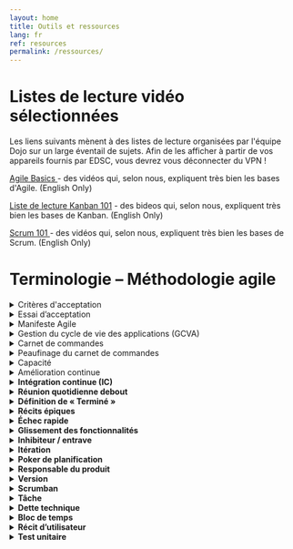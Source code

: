 ```yaml
---
layout: home
title: Outils et ressources
lang: fr
ref: resources
permalink: /ressources/
---
```


# Listes de lecture vidéo sélectionnées

Les liens suivants mènent à des listes de lecture organisées par l'équipe Dojo sur un large éventail de sujets. Afin de les afficher à partir de vos appareils fournis par EDSC, vous devrez vous déconnecter du VPN !

<a href="https://youtube.com/playlist?list=PLA--nqTdtET3gvCY8DBBX-v4-APKMMfZ3" alt="Agile Basics Playlist"> Agile Basics </a> - des vidéos qui, selon nous, expliquent très bien les bases d'Agile. (English Only)


<a href="https://youtube.com/playlist?list=PLA--nqTdtET3vDgPXTrCp7YERpq874zWl" alt="Kanban 101 Playlist">Liste de lecture Kanban 101</a> - des bideos qui, selon nous, expliquent très bien les bases de Kanban. (English Only)

<a href="https://youtube.com/playlist?list=PLA--nqTdtET37Dnay7PJy_X6aQsipwfMa" alt="Scrum 101 Playlist">Scrum 101 </a> - des vidéos qui, selon nous, expliquent très bien les bases de Scrum. (English Only) 


# Terminologie – Méthodologie agile

<details>
	<summary>Critères d'acceptation</summary>
		<div class="faq__content">
			<p>Les critères d’acceptation renferment un ensemble de conditions que la solution doit respecter pour satisfaire le client. Le responsable du produit ou le représentant du client rédige des déclarations du point de vue du client qui expliquent comment un récit ou une fonctionnalité d’utilisateur devrait fonctionner. Pour que la fonctionnalité ou le récit soit accepté, ils doivent satisfaire aux critères d’acceptation, car sinon ils seront rejetés.</p>

			<p><strong>Dans la pratique : </strong>   Les critères d’acceptation doivent être rédigés dans un langage clair et être faciles à comprendre. Par exemple : « Lorsque je suis connecté, quand je clique sur le bouton “Acheter”, le nombre total d’articles dans mon panier devrait augmenter d’une unité. »</p>
    
			<p>Avantages du point de vue de la gestion de projet :
				<ul>
					<li>Confirme quand le récit d’utilisateur est terminé.</li>
					<li>Aide l’équipe à comprendre le récit ou la fonctionnalité.</li>
					<li>Élimine l’ambiguïté dans les exigences.</li>
				</ul>
			</p>
		</div>
</details>

<details>
	<summary>Essai d’acceptation</summary>
		<div class="faq__content">
			<p>Un essai d’acceptation se fait par rapport aux critères d’acceptation et sert à vérifier si la fonctionnalité est réellement fonctionnelle. Le test n’a que deux résultats : réussite ou échec. Souvent, les tests d’acceptation sont automatisés afin qu’ils puissent être effectués pour toutes les versions du logiciel. Les critères d’acceptation prévoient habituellement un ou plusieurs tests d’acceptation.</p>
			<p><strong>Aussi appelé : </strong>  test fonctionnel, test client, test de récit</p>
			<p><strong>Dans la pratique :</strong>  Les essais d’acceptation permettent de s’assurer que le logiciel répond aux exigences de l’entreprise et du client. Les essais d’acceptation sont rédigés par le responsable du produit et sont de brefs énoncés expliquant le comportement et le résultat attendus. Par exemple, « L’utilisateur clique sur ce bouton et le texte devient rouge ». Ce test se solde par une réussite ou un échec.</p>
			<p>Avantages du point de vue de la gestion de projet : 
				<ul>
					<li>Augmente la satisfaction du client en veillant à ce que ses exigences soient satisfaites.</li>
					<li>Cerne rapidement les problèmes de fonctionnalité et de convivialité.</li>
					<li>Favorise la collaboration entre les développeurs et l’utilisateur final.</li>
				</ul>
			</p>
		</div>
</details>

<details>
	<summary>Manifeste Agile</summary>
		<div class="faq__content">
			<p>Le Manifeste agile comprend les quatre valeurs et 12 principes d’un processus itératif de développement de logiciels. En février 2001, 17 développeurs de logiciels se sont rencontrés dans l’État d’Utah pour discuter de méthodes de développement « légères ». Ils ont publié le Manifeste pour le développement agile de logiciels, qui décrit comment ils ont trouvé « de meilleures façons de développer des logiciels en le faisant et en aidant les autres à le faire ».</p>
			<p><strong>Dans la pratique :</strong>  Les gestionnaires de projet consultent le Manifeste agile lorsqu’ils gèrent tout processus qui s’aligne sur ses concepts fondamentaux, comme la méthodologie agile.</p>
			<p>Avantages du point de vue de la gestion de projet : 
				<ul>
					<li>Essais fréquents et livraison continue de logiciels précieux.</li>
					<li>Permet de bien s’ajuster aux changements apportés aux exigences.</li>
					<li>Favorise la collaboration interfonctionnelle.</li>
				</ul>
			</p>
		</div>
</details>

<details>
	<summary>Gestion du cycle de vie des applications (GCVA)</summary>
		<div class="faq__content">
			<p>La gestion du cycle de vie des applications (GAP) est un processus continu de gestion d’une application logicielle depuis sa planification initiale jusqu’à sa mise hors service.</p>
			<p><strong>Dans la pratique : </strong> La GCVA est utilisée tout au long du projet et comprend l’utilisation de divers outils pour faciliter la gestion des exigences, l’architecture, le codage, la mise à l’essai, le suivi et la diffusion.</p>
			<p>Avantages du point de vue de la gestion de projet :
				<ul>
					<li>Réduit les risques en permettant de surveiller constamment l’état du projet.</li>
					<li>Réduit le temps de cycle et les coûts de développement.</li>
					<li>Réduit au minimum les temps d’arrêt.</li>
				</ul>
			</p>
		</div>
</details>

<details>
	<summary>Carnet de commandes</summary>
		<div class="faq__content">
			<p>	Un carnet de commandes est une liste changeante des exigences relatives aux produits qui correspond aux besoins du client. Il ne s’agit pas d’une liste de choses à faire; il s’agit plutôt d’une liste de toutes les fonctionnalités souhaitées pour le produit. L’équipe agile consulte le carnet pour établir l’ordre de priorité des fonctionnalités et pour savoir lesquelles sont à mettre en œuvre en premier.</p>
			<p><strong>Dans la pratique : </strong>  L’équipe de développement se base sur le carnet de commandes pour déterminer les tâches à accomplir durant la mise au point de chaque itération. Ce carnet peut changer tout au long du processus de développement à mesure que l’équipe en apprend davantage sur les exigences du client.</p>
			<p><strong>Aussi appelé :  </strong> carnet de produit</p>
			<p>Avantages du point de vue de la gestion de projet : 
				<ul>
					<li>Communication claire des priorités.</li>
					<li>Permet la planification à long terme.</li>
					<li>Veille à ce que les besoins du client soient entendus.</li>
				</ul>
			</p>
		</div>
</details>

<details>
	<summary>Peaufinage du carnet de commandes</summary>
		<div class="faq__content">
			<p>Le peaufinage du carnet de commandes se fait à la fin d’un sprint, lorsque l’équipe se réunit pour s’assurer que le carnet est prêt pour le prochain sprint. L’équipe peut supprimer les récits d’utilisateur qui ne sont pas pertinents, créer de nouveaux récits, réévaluer la priorité ou diviser les récits d’utilisateur en tâches plus petites. Le peaufinage du carnet est à la fois un processus continu et le nom de la réunion où cette action a lieu (réunion de peaufinage du carnet de commandes).</p>
			<p><strong>Aussi appelé : </strong>  Ajustement du carnet de commandes</p>
			<p><strong> Dans la pratique : </strong> Une fois que l’équipe a terminé le sprint, elle fixe une réunion de peaufinage du carnet de commandes. Le peaufinage du carnet de commandes vise à s’assurer qu’il ne contient que des éléments qui sont pertinents et qui répondent aux objectifs.</p>
			<p>Avantages du point de vue de la gestion de projet : 
				<ul>
					<li>Permet de s’assurer que toutes les fonctions répondent aux objectifs du projet.</li>
					<li>Aide l’équipe de développement à comprendre les priorités et à rester sur la bonne voie.</li>
					<li>Facilite la communication quant aux fonctions qui sont et ne sont pas importantes et pourquoi.</li>
				</ul>
			</p>
		</div>
</details>

<details>
	<summary>Capacité</summary>
		<div class="faq__content">
			<p>La capacité représente la quantité de travail qui peut être accomplie dans un certain délai et est basée sur le nombre d’heures durant lesquelles une personne ou une équipe sera disponible pour effectuer le travail.</p>
			<p><strong>Dans la pratique : </strong> Le responsable du produit et l’équipe agile déterminent la capacité ou la charge de travail qu’ils peuvent assumer pour un sprint à venir. On décide de la capacité lors de la réunion de planification du sprint.</p>
			<p>Avantages du point de vue de la gestion de projet :
				<ul>
					<li>Améliore la gestion des ressources.</li>
					<li>Permet d’estimer la date d’achèvement d’un projet.</li>
				</ul>
			</p>
		</div>
</details>

<details>
	<summary>Amélioration continue</summary>
		<div class="faq__content">
			<p>	L’amélioration continue est un processus visant à améliorer la qualité et l’efficacité en apportant de petits changements graduels au fil du temps. Dans le contexte de la méthode de gestion Kanban, l’amélioration continue désigne tout particulièrement le processus d’optimisation du flux de travail et de réduction du temps de cycle, ce qui se traduit par une productivité accrue.</p>
			<p><strong>Aussi appelé :</strong> Kaizen</p>
			<p><strong>L’amélioration continue est utilisée pour améliorer progressivement le processus de travail et est composée des étapes suivantes :
				<ol>
					<li> Identifier </li>
					<li> Planifier </li>
					<li> Exécuter </li>
					<li> Passer en revue.</li>
				</ol>
			</p>
			<p>Plus précisément dans le cas de Kanban, aucune date d’échéance n’est fixée; l’équipe se concentre donc sur les travaux en cours. À mesure que les membres de l’équipe collaborent pour résoudre les problèmes et tiennent des séances de remue-méninges pour trouver de nouvelles idées, le processus devient plus efficace et plus rationnel, les temps de cycle diminuent et le flux de travail est optimisé. Les équipes n’ont pas besoin d’être interfonctionnelles lorsqu’elles suivent la méthode Kanban.</p>
			<p>Avantages du point de vue de la gestion de projet : 
				<ul>
					<li>Améliore la productivité et la livraison.</li>
					<li>Accroît l’exactitude des prévisions des travaux et de la livraison futurs.</li>
					<li>Simplifie le travail et réduit le gaspillage.</li>
					<li>Permet d’apporter des améliorations progressivement.</li>
					<li>Augmente le sentiment de fierté et d’accomplissement chez les membres de l’équipe.</li>
				</ul>
			</p>
		</div>
</details>

<details>
	<summary>Intégration continue (IC)</summary>
		<div class="faq__content">
			<p>L’intégration continue est une pratique de génie logiciel qui comprend l’intégration continue du nouveau code de développement dans la base de codes existante. </p>
			<p><strong>Aussi appelée : </strong>livraison continue, déploiement continu</p>
			<p><strong>Dans la pratique :</strong> Une fois que le développement de la fonctionnalité est terminé, les développeurs la mettent à l’essai pour déceler les défaillances, puis l’intègrent à la base de codes existante. Cela permet de s’assurer que le dépôt de codes contient toujours la version la plus récente qui fonctionne du logiciel en voie de développement. Dans la pratique, ce processus est automatisé dans une large mesure par l’utilisation d’outils de contrôle des versions, de politiques et de conventions de l’équipe et d’outils de configuration précis.</p>
			<p>Avantages du point de vue de la gestion de projet : 
				<ul>
					<li>Permet d’obtenir une rétroaction rapidement, afin que les défaillances puissent être repérées et corrigées rapidement.</li>
					<li>Réduit le temps et les efforts nécessaires pour réaliser chaque intégration.</li>
					<li>Fournit un processus automatisé de création et de diffusion.</li>
					<li>Permet aux logiciels d’être livrables à tout moment.</li>
				</ul>
			</p>
		</div>
</details>

<details>
	<summary>Réunion quotidienne debout</summary>
		<div class="faq__content">
			<p>La réunion quotidienne debout est un élément clé des méthodologies agiles et sert de tribune quotidienne où les équipes agiles peuvent faire connaître les progrès, signaler les obstacles et prendre des engagements pour l’itération ou le sprint en cours. Cette brève rencontre de 15 minutes se tient habituellement tous les matins à la même heure et au même endroit. La réunion devrait être suffisamment brève pour permettre aux participants de se tenir debout. Le fait de rester debout favorise la concision et fait en sorte que la réunion ne se prolonge pas au-delà du délai imparti.</p>
			<p><strong>Aussi appelée : </strong> Scrum quotidien, mêlée quotidienne, réunion debout, réunion quotidienne, caucus quotidien.</p>
			<p><strong>Dans la pratique :</strong> Les réunions quotidiennes se tiennent généralement autour du tableau de mêlée ou Kanban des tâches (pour les équipes sur place). Les équipes répondent à trois questions sur l’état de leur travail :
				<ol>
					<li> Qu'ai-je accompli hier ?</li>
					<li> 2Qu’est-ce que je vais m’engager à faire aujourd’hui?</li>
					<li> Quels obstacles m’empêchent de respecter mes engagements?</li>
				</ol>
			</p>
			<p>Toute discussion au cours de la réunion debout quotidienne doit viser à répondre à ces trois questions. Toute discussion supplémentaire découlant de ces questions doit avoir lieu en dehors de la réunion debout quotidienne.</p>
			<p>Avantages du point de vue de la gestion de projet : 
				<ul>
					<li>Assure le bon déroulement du travail.</li>
					<li>Assure la brièveté de la réunion (parce qu’elle se déroule debout).</li>
					<li>Aide à cerner les problèmes le plus tôt possible.</li>
					<li>Accroît la responsabilisation, la communication et la collaboration de l’équipe.</li>
					<li>Stimule l’auto-organisation et la planification personnelle au sein de l’équipe.</li>
					<li>Aide les membres de l’équipe à résoudre les problèmes et à apporter de petites corrections au besoin.</li>
					<li>Assure une interaction face à face (si sur place).</li>
				</ul>
			</p>
		</div>
</details>

<details>
	<summary>Définition de « Terminé »</summary>
		<div class="faq__content">
			<p>La définition de « terminé » renvoie à un ensemble de critères prédéterminés auxquels un produit doit satisfaire pour être considéré comme terminé. L’équipe en arrive à un consensus sur ce qui définit une tâche comme étant accomplie, puis affiche une liste de vérification des étapes à franchir avant que le produit puisse être considéré comme pouvant être livré. L’équipe affiche cette liste sous la forme d’un grand tableau visuel bien en vue dans la zone de l’équipe.</p>
			<p><strong>Aussi connu comme :</strong> entièrement achevé, fini, fini-fini-fini, liste terminée, liste de vérification close, produit sashimi, définition des tâches achevées, liste de travaux à compléter.</p>
			<p><strong>Dans la pratique :</strong> L’équipe s’entend sur une liste de critères qui doivent être satisfaits avant que l’on puisse conclure qu’un stade de développement du produit est terminé, c’est-à-dire que tous les travaux de conception, de codage, de mise à l’essai et de documentation ont été achevés et que le code a été entièrement intégré au système. Si une tâche ne répond pas aux critères de définition du concept « terminé », elle ne peut pas être considérée comme contribuant à la rapidité de l’équipe.</p>
			<p>Avantages du point de vue de la gestion de projet : 
				<ul>
					<li>Améliore la probabilité de livrer un logiciel fonctionnel.</li>
					<li>Limite le coût des reprises de travaux une fois qu’une fonctionnalité a été acceptée comme étant terminée.</li>
					<li>Réduit le risque d’incompréhension et de conflit entre l’équipe de développement et le client ou le responsable du produit.</li>
				</ul>
			</p>
		</div>
</details>

<details>
	<summary>Récits épiques</summary>
		<div class="faq__content">
			<p>Les épopées ou récits épiques sont définis comme de grands récits d’utilisateur dont l’ampleur est difficile à estimer dans leur état actuel ou qui sont difficiles à accomplir en une seule itération. Les récits épiques sont généralement moins prioritaires et attendent d’être répartis en composantes plus petites.</p>
			<p><strong>Dans la pratique :</strong> Les récits épiques sont souvent utilisés comme espaces réservés pour les nouvelles idées qui n’ont pas été entièrement développées. Tandis que les récits épiques sont monnaie courante au moment de l’établissement du carnet des commandes inital du produit, ils devraient être subdivisés en récits d’utilisateurs plus faciles à gérer où les exigences du récit sont définies de façon plus étroite.</p>
			<p>Avantages du point de vue de la gestion de projet : 
				<ul>
					<li> Utile comme espace réservé pour les grandes exigences.</li>
					<li> Utile pour avoir une vue d’ensemble des récits d’utilisateur.</li>
				</ul>
			</p>
		</div>
</details>

<details>
	<summary>Échec rapide</summary>
		<div class="faq__content">
			<p>	Le processus d’échec rapide consiste à commencer à travailler sur une tâche ou un projet, à obtenir une rétroaction immédiate et à déterminer s’il faut continuer à travailler sur cette tâche ou adopter une approche différente, c’est-à-dire s’adapter. Si un projet ne marche pas, il est préférable d’arriver à cette conclusion tôt dans le processus plutôt que d’attendre que trop d’argent et de temps ait été investi.</p>
			<p><strong>Dans la pratique :</strong> Une équipe lance un nouveau projet ou une nouvelle tâche, obtient de la rétroaction dès le début, puis effectue une analyse pour déterminer si le projet sera fonctionnel ou fructueux. Si une tâche ou un projet se dirige dans la mauvaise direction, les membres de l’équipe sont encouragés à cesser d’y travailler dès que possible.</p>
			<p>Avantages du point de vue de la gestion de projet : 
				<ul>
					<li>Permet de cerner rapidement les problèmes.</li>
					<li>Crée une culture de transparence.</li>
					<li>Réduit le gaspillage de temps et d’efforts et le coût.</li>
					<li>Améliore l’efficience du développement de logiciels.</li>
				</ul>
			</p>
		</div>
</details>

<details>
	<summary>Glissement des fonctionnalités</summary>
		<div class="faq__content">
			<p>Par glissement des fonctionnalités, on entend la tendance à ajouter des exigences ou des caractéristiques supplémentaires à un projet une fois le développement entamé. Le glissement des fonctionnalités peut se produire au niveau du projet ou du sprint.</p>
			<p><strong>Aussi appelé :</strong> Glissement des exigences, glissement de la portée.</p>
			<p><strong>Dans la pratique :</strong> On peut s’attendre à des changements et des exigences supplémentaires lors d’un projet. Tout changement demandé après le début d’un projet ou d’un sprint doit être ajouté au carnet des commandes et il faut en déterminer la priorité en examinant sa valeur. Ainsi, le glissement des fonctionnalités n’aura pas d’incidence négative sur le calendrier ou le coût du projet.</p>
			<p>Préoccupations liées à la gestion de projet : 
				<ul>
					<li>Risques liés au calendrier, à la qualité et au coût du projet.</li>
					<li>Réduit la productivité.</li>
					<li>Empêche les équipes d’atteindre les objectifs de l’itération.</li>
					<li>Diminue la valeur du produit ou du produit livrable.</li>
			   </ul>
			</p>
		</div>
</details>

<details>
	<summary>Inhibiteur / entrave</summary>
		<div class="faq__content">
			<p>Un inhibiteur ou une entrave est un obstacle qui empêche une personne ou une équipe d’accomplir une tâche ou un projet. Des réunions non prévues, des problèmes techniques, un manque de connaissances ou d’expertise, un milieu de travail comportant des sources de distraction et des conflits au bureau sont autant d’exemples d’inhibiteurs.</p>
			<p><strong>Dans la pratique :</strong> L’équipe voudra peut-être créer une liste d’inhibiteurs appelée liste d’obstacles et l’afficher bien en vue dans la zone où elle se réunit pour les mêlées quotidiennes. Les inhibiteurs doivent être énumérés selon leur gravité, c’est-à-dire dans l’ordre dans lequel ils nuisent à la productivité de l’équipe. Si les inhibiteurs sont à l’échelle de l’entreprise, il incombe au chef de la mêlée de les éliminer. S’ils surviennent au niveau de l’équipe, il incombe à l’équipe de les résoudre ou de les enlever.</p>
			<p>Préoccupations liées à la gestion de projet : 
				<ul>
					<li>Réduit la productivité de l’équipe.</li>
					<li>Ont une Incidence négative sur le calendrier et le coût du projet.</li>
					<li>Il faut s’en occuper dès que possible.</li>
			   </ul>
			</p>
		</div>
</details>

<details>
	<summary>Itération</summary>
		<div class="faq__content">
			<p>Une itération est une période fixe ou programmée dans le temps, qui s’étend généralement sur deux à quatre semaines, au cours de laquelle une équipe agile élabore un produit livrable pouvant éventuellement être remis à son destinataire. Un projet agile typique comprend une série d’itérations, ainsi qu’une réunion de planification avant le développement de l’itération et une réunion rétrospective à la fin de l’itération. Les itérations sont appelées des sprints dans le contexte de la méthodologie mêlée.</p>
			<p><strong>Aussi appelée :</strong> Sprint, Bloc de temps.</p>
			<p><strong>Dans la pratique :</strong> Au début d’une itération ou d’un sprint, le responsable du produit et l’équipe décident des exigences à remplir pendant l’itération. La durée d’une itération peut varier d’un projet à l’autre.</p>
			<p>Avantages du point de vue de la gestion de projet : 
				<ul>
					<li>Permet aux équipes de travailler efficacement avec les clients.</li>
					<li>Encourage la rétroaction tout au long de l’itération.</li>
					<li>Aide à prévenir le glissement des fonctionnalités.</li>
					<li>Réduit le risque de retards par rapport aux délais.</li>
				</ul>
			</p>
		</div>
</details>

<details>
	<summary>Poker de planification</summary>
		<div class="faq__content">
			<p>Le Poker de planification est un exercice ou un jeu de renforcement de l’esprit d’équipe qui permet au groupe d’en arriver à un consensus en ce qui concerne l’estimation de la charge de travail.</p>
			<p><strong>Dans la pratique :</strong> Les joueurs utilisent des cartes imprimées avec des chiffres de la séquence Fibonacci pour attribuer des points aux récits des utilisateurs afin d’estimer la charge de travail. L’équipe doit parvenir à un consensus sur le temps qu’il faudra pour réaliser les récits ou remplir les exigences des utilisateurs. Les équipes peuvent aussi utiliser d’autres formes d’estimation relative, comme la taille de t-shirts.</p>
			<p>Avantages du point de vue de la gestion de projet : 
				<ul>
					<li>Met à profit l’expérience et les connaissances collectives de l’équipe.</li>
					<li>Encourage le remue-méninges et la proposition d’idées.</li>
					<li>Favorise la résolution de problèmes.</li>
					<li>Stimule la collaboration en équipe.</li>
					<li>Fournit des estimations plus exactes.</li>
				</ul>
			</p>
		</div>
</details>

<details>
	<summary>Responsable du produit</summary>
		<div class="faq__content">
			<p>En tant que membre de l’équipe agile, le responsable du produit représente le client et transmet ses exigences et sa vision à l’équipe. Le responsable du produit rédige les critères d’acceptation et établit l’ordre de priorité du carnet des commandes du produit et en assure la tenue à jour. Les responsables du produit devraient être en mesure de bien communiquer dans les deux sens : à la fois en transmettant les préoccupations de l’équipe au client et aux intervenants et en s’assurant que l’équipe reste sur la bonne voie pour se conformer à la vision du client à l’égard du produit.</p>
			<p><strong>Dans la pratique :</strong> Dans un environnement de mêlée, le responsable du produit compile et classe par ordre de priorité les récits des utilisateurs à accomplir lors d’un sprint. Pendant le sprint, le responsable du produit garde le silence; il ne peut pas apporter de changements ni donner de la rétroaction. Une fois le sprint terminé, le responsable du produit rencontre les membres de l’équipe et les intervenants pour leur faire part de commentaires et discuter des pistes d’amélioration. Le responsable du produit accepte ou rejette le produit à la fin du sprint, selon les critères d’acceptation décidés lors de la rencontre de planification du printemps.</p>
			<p> Dans un environnement de Kanban, le responsable du produit compile un carnet de commandes et classe par ordre de priorité les tâches à accomplir. Le responsable du produit a la souplesse nécessaire pour modifier les travaux et en changer l’ordre de priorité n’importe quand sans que cela ait une incidence sur les travaux déjà en cours.</p>
			<p>Avantages du point de vue de la gestion de projet : 
				<ul>
					<li>Meilleure compréhension au sein de l’équipe de la vision du client et du produit final.</li>
					<li>Communication et confiance accrues entre les clients, l’équipe et les intervenants.</li>
					<li>Soutien accru à l’équipe venant de parties externes.</li>
				</ul>
			</p>
		</div>
</details>

<details>
	<summary>Version</summary>
		<div class="faq__content">
			<p>Une version agile désigne la livraison finale d’un progiciel après plusieurs itérations ou sprints. Une version peut être soit la version initiale d’une application, soit l’ajout d’une ou de plusieurs fonctionnalités à une application existante. La mise au point d’une version ne devrait pas prendre plus d’un an et, dans certains cas, ne prendra peut-être que trois mois.</p>
			<p><strong> Dans la pratique :</strong> Les équipes agiles prennent le temps prévu pour le développement d’une version logicielle divisé par la vitesse des itérations pour déterminer le nombre d’itérations nécessaires pour développer le logiciel nécessaire pour la version.</p>
			<p>Avantages du point de vue de la gestion de projet : 
				<ul>
					<li>Fournit un objectif concret.</li>
					<li>Clarifie les exigences et la vision du client.</li>
					<li>Permet la diffusion préliminaire des versions alpha ou bêta après plusieurs itérations.</li>
			   </ul>
			</p>
		</div>
</details>

<details>
	<summary>Scrumban</summary>
		<div class="faq__content">
			<p>Scrumban est un hybride des méthodologies mêlée (Scrum) et Kanban utilisé pour accomplir des tâches et produire des livrables.</p>
			<p><strong>Dans la pratique :</strong> Scrumban est utilisé lorsqu’une équipe de mêlée souhaite appliquer une méthodologie de Kanban à son processus en se concentrant sur les travaux en cours et l’amélioration continue. Ou encore, une équipe de Kanban pourrait vouloir appliquer une certaine structure de mêlée à son processus, comme des réunions debout chaque jour ou certains rôles.</p>
			<p>Avantages du point de vue de la gestion de projet : 
				<ul>
					<li>Combine les meilleures pratiques des deux méthodes pour améliorer le processus que suit l’équipe.</li>
					<li>Permet aux équipes d’adapter leur processus de la manière qui leur convient le mieux.</li>
					<li>Équilibre la capacité de l’équipe par rapport à la demande.</li>
					<li>Améliore la visualisation pour une équipe de mêlée.</li>
					<li>Dirige les équipes vers une évolution à long terme de l’amélioration continue.</li>
				</ul>
			</p>
		</div>
</details>

<details>
	<summary>Tâche</summary>
		<div class="faq__content">
			<p>	Une tâche est une seule unité de travail provenant d’un récit d’utilisateur décomposé. Une tâche est habituellement accomplie par une seule personne.</p>
			<p><strong>Dans la pratique :</strong> La tâche est utilisée dans la méthodologie mêlée pour désigner une petite augmentation du travail à effectuer par un membre de l’équipe pendant un sprint. L’équipe désigne visuellement une tâche à accomplir en affichant une carte ou une note autocollante à son tableau de travail.</p>
			<p>Avantages du point de vue de la gestion de projet : 
				<ul>
					<li>Décompose les récits d’utilisateur en unités gérables.</li>
					<li>Permet aux membres de l’équipe d’accomplir une tâche sans se sentir submergés.</li>
					<li>Facile à indiquer sur les tableaux de travail agile.</li>
				</ul>
			</p>
		</div>
</details>

<details>
	<summary>Dette technique</summary>
		<div class="faq__content">
			<p>La dette technique désigne l’obligation qui crée une équipe de développement lorsqu’elle utilise une approche rapide et à court terme pour développer un progiciel sans tenir compte des conséquences à long terme. La dette technique augmente le coût et la complexité du projet en raison des inefficacités, des inexactitudes et d’autres problèmes introduits dans le progiciel. Une mauvaise gestion, de l’incompétence, la pression exercée par les délais ou des erreurs involontaires peuvent toutes contribuer à la dette technique.</p>
			<p><strong> Dans la pratique :</strong> La dette technique sert à motiver l’équipe à se concentrer sur la qualité et la valeur ajoutée pendant le développement. Cela peut se traduire par le réusinage et l’examen du code avec diligence et de façon continue, l’exécution de tests unitaires automatisés et l’intégration du code de façon cohérente. Les programmes de jumelage sont souvent utiles pour se protéger contre la dette technique. La création d’un environnement dans lequel les membres de l’équipe sont encouragés à étendre leurs connaissances et leur expérience pertinentes aide également à prévenir la dette technique.</p>
			<p>Préoccupations liées à la gestion de projet :
				<ul>
					<li>Réduit la qualité des produits.</li>
					<li>Entraîne des taux élevés de défectuosités.</li>
					<li>Réduit la productivité.</li>
					<li>Réduit la vitesse du flux de travail.</li>
					<li>Réduit la qualité de la tenue à jour du code.</li>
					<li>Entraîne des modifications et des mises en œuvre coûteuses.</li>
				</ul>
			</p>
		</div>
</details>

<details>
	<summary>Bloc de temps</summary>
		<div class="faq__content">
			<p>Un bloc de temps désigne une période donnée pendant laquelle une personne ou une équipe travaille à l’atteinte d’un objectif établi. L’équipe arrête le travail à la fin de la période, plutôt qu’à la fin des travaux. L’équipe évalue ensuite la quantité de travail accompli pour atteindre l’objectif fixé.</p>
			<p><strong>Dans la pratique :</strong> Des blocs de temps sont instaurés dans le cadre du développement logiciel agile afin d’accroître la qualité et la valeur d’un produit livrable. Plus particulièrement, des blocs de temps sont appliqués durant les sprints selon la méthodologie de la mêlée, ainsi que dans les pointes, où des longueurs fixes sont assignées aux tâches. Tout travail non exécuté à l’intérieur de la limite du bloc de temps soit est réaffecté à une autre itération, soit reçoit une nouvelle priorité.</p>
			<p>Avantages du point de vue de la gestion de projet :
				<ul>
					<li>Met davantage l’accent sur les tâches ou les problèmes qui ajoutent le plus de valeur.</li>
					<li>Permet de s’assurer que les besoins des clients sont satisfaits.</li>
					<li>Réduit le glissement des fonctionnalités.</li>
					<li>Offre une courte boucle de rétroaction.</li>
					<li>Permet de s’assurer que les fonctionnalités les plus importantes sont incluses au progiciel.</li>
			   </ul>
			</p>
		</div>
</details>

<details>
	<summary>Récit d’utilisateur</summary>
		<div class="faq__content">
			<p>Un récit d’utilisateur est une brève description non technique d’une exigence rédigée du point de vue du client ou de l’utilisateur final. </p>
			<p><strong>Dans la pratique :</strong> Le responsable du produit répartit les tâches dans le carnet de commandes en récits d’utilisateur. Pour évaluer l’effort que représente la charge de travail nécessaire pour mener à bien le récit, des points sont attribués aux récits d’utilisateur. Une fois que le responsable du produit classe les récits d’utilisateur par ordre de priorité, l’équipe divise les récits les plus prioritaires en tâches à accomplir lors de la prochaine itération ou du prochain sprint. L’équipe agile se sert de ces récits pour créer du code qui répondra aux exigences du client. Une fois l’itération ou le sprint terminé, l’équipe devrait avoir créé une version ou un produit livrable ou fonctionnel correspondant à l’exigence précisée dans le récit d’utilisateur.</p>
			<p>Avantages du point de vue de la gestion de projet : 
				<ul>
					<li>Accroît la productivité.</li>
					<li>Permet aux équipes de bien comprendre les exigences logicielles et les critères d’acceptation.</li>
					<li>Fournit aux équipes une rétroaction continue ou fréquente.</li>
					<li>Permet au responsable du produit ou au client d’apporter de petits changements avant la mise en œuvre du récit.</li>
					<li>Favorise l’amélioration continue.</li>
					<li>Augmente la valeur et la qualité des produits.</li>
					<li>Réduit le risque de défauts.</li>
				</ul>
			</p>
		</div>
</details>

<details>
	<summary>Test unitaire</summary>
		<div class="faq__content">
			<p>Un test unitaire désigne un court fragment de programme écrit pour tester et vérifier un élément de code une fois qu’il est terminé. Un élément de code soit réussit, soit échoue au test unitaire. Le test unitaire (ou un groupe de tests, appelé suite de tests) est le premier échelon de test d’un produit de développement logiciel.</p>
			<p><strong>Dans la pratique :</strong> Les développeurs effectuent un test unitaire pour un petit élément de code qu’ils mettent au point afin de vérifier si le code fonctionne correctement. Des essais unitaires devraient également être rédigés pour la correction des bogues. Lorsque le code est modifié, déplacé ou supprimé, l’essai unitaire doit être révisé pour refléter ce changement, puis exécuté de nouveau.</p>
			<p>Avantages du point de vue de la gestion de projet :
				 <ul>
					<li>Permet de repérer les bogues dans le logiciel tôt dans le processus de développement.</li>
					<li>Fournit de la documentation pour chaque élément de code.</li>
					<li>Offre une courte boucle de rétroaction.</li>
					<li>Facilite le déroulement des tests d’intégration.</li>
				</ul>
			</p>
		</div>
</details>
